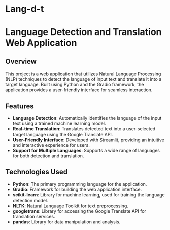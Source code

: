 # Lang-d-t

# Language Detection and Translation Web Application

## Overview

This project is a web application that utilizes Natural Language Processing (NLP) techniques to detect the language of input text and translate it into a target language. Built using Python and the Gradio framework, the application provides a user-friendly interface for seamless interaction.

## Features

- **Language Detection**: Automatically identifies the language of the input text using a trained machine learning model.
- **Real-time Translation**: Translates detected text into a user-selected target language using the Google Translate API.
- **User-Friendly Interface**: Developed with Streamlit, providing an intuitive and interactive experience for users.
- **Support for Multiple Languages**: Supports a wide range of languages for both detection and translation.

## Technologies Used

- **Python**: The primary programming language for the application.
- **Gradio**: Framework for building the web application interface.
- **scikit-learn**: Library for machine learning, used for training the language detection model.
- **NLTK**: Natural Language Toolkit for text preprocessing.
- **googletrans**: Library for accessing the Google Translate API for translation services.
- **pandas**: Library for data manipulation and analysis.
